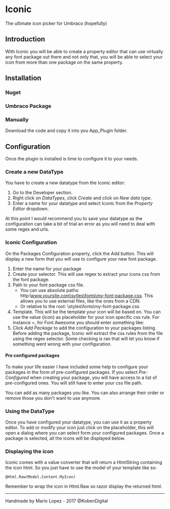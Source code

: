 # Iconic
The ultimate icon picker for Umbraco (hopefully)

## Introduction
With Iconic you will be able to create a property editor that can use virtually any font package out there and not only that, you will  be able to select your icon from more than one package on the same property.

## Installation

### Nuget

### Umbraco Package

### Manually
Download the code and copy it into you App_Plugin folder.


## Configuration
Once the plugin is installed is time to configure it to your needs.

### Create a new DataType
You have to create a new datatype from the Iconic editor:
1. Go to the Developer section.
2. Right click on *DataTypes*, click *Create* and click on *New data type*.
3. Enter a name for your datatype and select Iconic from the *Property Editor* dropdown.

At this point I would recommend you to save your datatype as the configuration can take a bit of trial an error as you will need to deal with some regex and urls.

### Iconic Configuration
On the Packages Configuration property, click the Add button. This will display a new form that you will use to configure your new font package.
1. Enter the name for your package
2. Create your selector. This will use regex to extract your icons css from the font package.
3. Path to your font package css file.
    * You can use absolute paths: http:\\www.yoursite.com\sytles\fonts\my-font-package.css. This allows you to use external files,  like the ones from a CDN.
    * Or relative to the root: \styles\fonts\my-font-package.css
 4. Template. This will be the template your icon will be based on. You can use the value {icon} as placeholder for your icon specific css rule. For instance =, for Font Awesome you should enter something like: <i class="fa {icon}"></i>
 5. Click *Add Package* to add the configuration to your packages listing. Before adding the package, Iconic will extract the css rules from the file using the regex selector. Some checking is ran that will let you know if something went wrong with your configuration.

#### Pre configured packages
To make your life easier I have included some help to configure your packages in the form of pre-configured packages. If you select *Pre-Configured* when creating your package, you will have access to a list of pre-configured ones. You will still have to enter your css file path.

You can add as many packages you like. You can also arrange their order or remove those you don't want to use anymore.

### Using the DataType
Once you have configured your datatype, you can use it as a property editor.
To add or modify your icon just click on the placeholder, this will open a dialog where you can select form your configured packages. Once a package is selected, all the icons will be displayed below.

### Displaying the icon
Iconic comes with a value converter that will return a HtmlString containing the icon html. So you just have to use the model of your template like so:

```
@Html.Raw(Model.Content.MyIcon)
```

Remember to wrap the icon in Html.Raw so razor display the returned html.

---

Handmade by Mario Lopez - 2017 @KobenDigital
